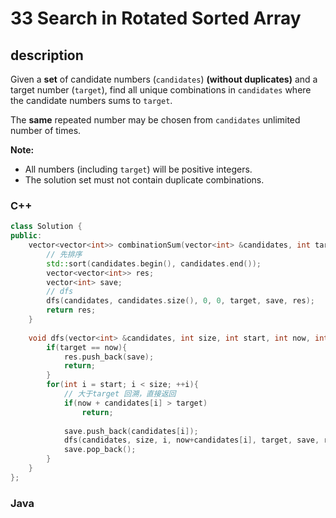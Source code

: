 # 33 Search in Rotated Sorted Array

## description
Given a **set** of candidate numbers (`candidates`) **(without duplicates)** and a target number (`target`), find all unique combinations in `candidates` where the candidate numbers sums to `target`.

The **same** repeated number may be chosen from `candidates` unlimited number of times.

**Note:**

- All numbers (including `target`) will be positive integers.
- The solution set must not contain duplicate combinations.

### C++

```c++
class Solution {
public:
    vector<vector<int>> combinationSum(vector<int> &candidates, int target) {
        // 先排序
        std::sort(candidates.begin(), candidates.end());
        vector<vector<int>> res;
        vector<int> save;
        // dfs
        dfs(candidates, candidates.size(), 0, 0, target, save, res);
        return res;
    }
    
    void dfs(vector<int> &candidates, int size, int start, int now, int target, vector<int> &save,  vector<vector<int>> &res){
        if(target == now){
            res.push_back(save);
            return;
        }
        for(int i = start; i < size; ++i){
            // 大于target 回溯，直接返回
            if(now + candidates[i] > target)
                return;
            
            save.push_back(candidates[i]);
            dfs(candidates, size, i, now+candidates[i], target, save, res);
            save.pop_back();
        }
    }
};
```

### Java
```java

```

